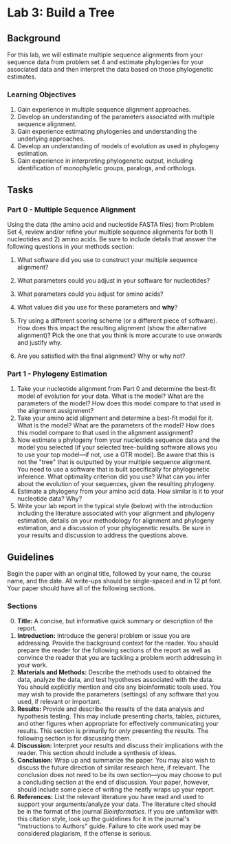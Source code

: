 # Lab 3: Build a Tree

## Background

For this lab, we will estimate multiple sequence alignments from your sequence data from problem set 4 and estimate phylogenies for your associated data and then interpret the data based on those phylogenetic estimates.  

### Learning Objectives

1. Gain experience in multiple sequence alignment approaches.
2. Develop an understanding of the parameters associated with multiple sequence alignment.
3. Gain experience estimating phylogenies and understanding the underlying approaches.
4. Develop an understanding of models of evolution as used in phylogeny estimation.
5. Gain experience in interpreting phylogenetic output, including identification of monophyletic groups, paralogs, and orthologs.

## Tasks

### Part 0 - Multiple Sequence Alignment

Using the data (the amino acid and nucleotide FASTA files) from Problem Set 4, review and/or refine your multiple sequence alignments for both 1) nucleotides and 2) amino acids. Be sure to include details that answer the following questions in your methods section:

1. What software did you use to construct your multiple sequence alignment?

2. What parameters could you adjust in your software for nucleotides?

3. What parameters could you adjust for amino acids?

4. What values did you use for these parameters and **why**?

5. Try using a different scoring scheme (or a different piece of software).  How does this impact the resulting alignment (show the alternative alignment)? Pick the one that you think is more accurate to use onwards and justify why.

6. Are you satisfied with the final alignment?  Why or why not?

### Part 1 - Phylogeny Estimation

1. Take your nucleotide alignment from Part 0 and determine the best-fit model of evolution for your data.  What is the model?  What are the parameters of the model?  How does this model compare to that used in the alignment assignment?
2. Take your amino acid alignment and determine a best-fit model for it.  What is the model?  What are the parameters of the model?  How does this model compare to that used in the alignment assignment?
3. Now estimate a phylogeny from your nucleotide sequence data and the model you selected (if your selected tree-building software allows you to use your top model—if not, use a GTR model).  Be aware that this is not the "tree" that is outputted by your multiple sequence alignment. You need to use a software that is built specifically for phylogenetic inference. What optimality criterion did you use?  What can you infer about the evolution of your sequences, given the resulting phylogeny.
4. Estimate a phylogeny from your amino acid data.  How similar is it to your nucleotide data?  Why?
5. Write your lab report in the typical style (below) with the introduction including the literature associated with your alignment and phylogeny estimation, details on your methodology for alignment and phylogeny estimation, and a discussion of your phylogenetic results.  Be sure in your results and discussion to address the questions above.


## Guidelines
Begin the paper with an original title, followed by your name, the course name, and the date. All write-ups should be single-spaced and in 12 pt font. Your paper should have all of the following sections.

### Sections
0. **Title:** A concise, but informative quick summary or description of the report.
1. **Introduction:** Introduce the general problem or issue you are addressing. Provide the background context for the reader. You should prepare the reader for the following sections of the report as well as convince the reader that you are tackling a problem worth addressing in your work.
2. **Materials and Methods:** Describe the methods used to obtained the data, analyze the data, and test hypotheses associated with the data. You should explicitly mention and cite any bioinformatic tools used. You may wish to provide the parameters (settings) of any software that you used, if relevant or important.
3. **Results:** Provide and describe the results of the data analysis and hypothesis testing. This may include presenting charts, tables, pictures, and other figures when appropriate for effectively communicating your results. This section is primarily for *only* presenting the results. The following section is for discussing them.
4. **Discussion:**  Interpret your results and discuss their implications with the reader. This section should include a synthesis of ideas.
5. **Conclusion:** Wrap up and summarize the paper. You may also wish to discuss the future direction of similar research here, if relevant. The conclusion does not need to be its own section—you may choose to put a concluding section at the end of discussion. Your paper, however, should include some piece of writing the neatly wraps up your report.
6. **References:** List the relevant literature you have read and used to support your arguments/analyze your data. The literature cited should be in the format of the journal *Bioinformatics*. If you are unfamiliar with this citation style, look up the guidelines for it in the journal's "Instructions to Authors" guide. Failure to cite work used may be considered plagiarism, if the offense is serious.